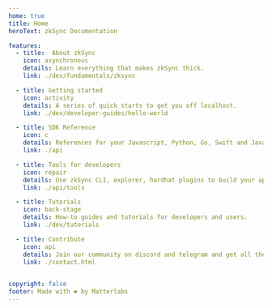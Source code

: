 ```yaml
---
home: true
title: Home
heroText: zkSync Documentation

features:
  - title:  About zkSync
    icon: asynchronous
    details: Learn everything that makes zkSync thick.
    link: ./dev/fundamentals/zksync

  - title: Getting started
    icon: activity
    details: A series of quick starts to get you off localhost.
    link: ./dev/developer-guides/hello-world

  - title: SDK Reference
    icon: c
    details: References for your Javascript, Python, Go, Swift and Java SDKs.
    link: ./api

  - title: Tools for developers
    icon: repair
    details: Use zkSync CLI, explorer, hardhat plugins to build your apps.
    link: ./api/tools

  - title: Tutorials
    icon: back-stage
    details: How-to guides and tutorials for developers and users.
    link: ./dev/tutorials

  - title: Contribute
    icon: api
    details: Join our community on discord and telegram and get all the latest updates.
    link: ./contact.html
    

copyright: false
footer: Made with ❤️ by Matterlabs
---
```

